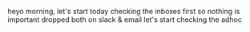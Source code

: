heyo morning, let's start today
checking the inboxes first
so nothing is important dropped both on slack & email
let's start checking the adhoc